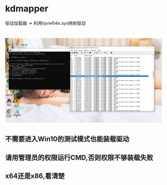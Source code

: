 # kdmapper
驱动加载器 -> 利用iqvw64e.sys映射驱动

<h1 align="center">
	<img src="temp.png" alt="">
</h1>

## 不需要进入Win10的测试模式也能装载驱动

## 请用管理员的权限运行CMD,否则权限不够装载失败

## x64还是x86,看清楚





